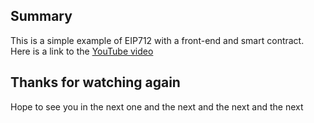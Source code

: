 ## Summary
This is a simple example of EIP712 with a front-end and smart contract. Here is a link to the [YouTube video](https://youtu.be/a83fNlOhq1I?si=ZIvrZ8w70Iuvbtfq)

## Thanks for watching again
Hope to see you in the next one and the next and the next and the next